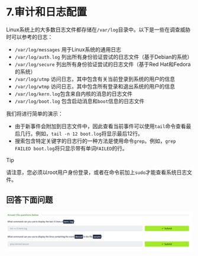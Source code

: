 # 7.审计和日志配置

Linux系统上的大多数日志文件都存储在`/var/log`目录中。以下是一些在调查威胁时可以参考的日志：

- `/var/log/messages`  用于Linux系统的通用日志
- `/var/log/auth.log` 列出所有身份验证尝试的日志文件（基于Debian的系统）
- `/var/log/secure` 列出所有身份验证尝试的日志文件（基于Red Hat和Fedora的系统）
- `/var/log/utmp` 访问日志，其中包含有关当前登录到系统的用户的信息
- `/var/log/wtmp` 访问日志，其中包含所有登录和退出系统的用户的信息
- `/var/log/kern.log`包含来自内核的消息的日志文件
- `/var/log/boot.log` 包含启动消息和`boot`信息的日志文件

我们将进行简单的演示：

- 由于新事件会附加到日志文件中，因此查看当前事件可以使用`tail`命令查看最后几行。例如，`tail -n 12 boot.log`将显示最后12行。
- 搜索包含特定关键字的日志行的一种方法是使用命令`grep`。例如，`grep FAILED boot.log`将只显示带有单词`FAILED`的行。

>[!TIP]
>请注意，您必须以root用户身份登录，或者在命令前加上`sudo`才能查看系统日志文件。

## 回答下面问题

![](assets/7.audit_and_log_config/file-20241022181349.png)


